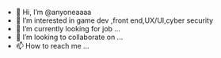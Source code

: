 - 👋 Hi, I’m @anyoneaaaa
- 👀 I’m interested in game dev ,front end,UX/UI,cyber security
- 🌱 I’m currently looking for job ...
- 💞️ I’m looking to collaborate on ...
- 📫 How to reach me ...

<!---
anyoneaaaa/anyoneaaaa is a ✨ special ✨ repository because its `README.md` (this file) appears on your GitHub profile.
You can click the Preview link to take a look at your changes.
--->

